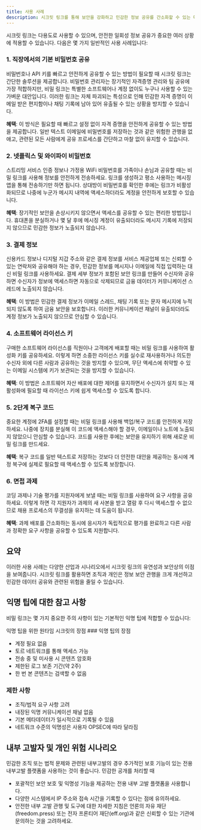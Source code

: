```yaml
---
title: 사용 사례
description: 시크릿 링크를 통해 보안을 강화하고 민감한 정보 공유를 간소화할 수 있는 다양한 시나리오를 살펴보세요.
---
```



시크릿 링크는 다용도로 사용할 수 있으며, 안전한 일회성 정보 공유가 중요한 여러 상황에 적용할 수 있습니다. 다음은 몇 가지 일반적인 사용 사례입니다:


### 1. 직장에서의 기본 비밀번호 공유

비밀번호나 API 키를 빠르고 안전하게 공유할 수 있는 방법이 필요할 때 시크릿 링크는 간단한 솔루션을 제공합니다. 비밀번호 관리자는 장기적인 자격증명 관리와 팀 공유에 가장 적합하지만, 비밀 링크는 특별한 소프트웨어나 계정 없이도 누구나 사용할 수 있는 가벼운 대안입니다. 이러한 링크는 자체 파괴되는 특성으로 인해 민감한 자격 증명이 이메일 받은 편지함이나 채팅 기록에 남아 있어 유출될 수 있는 상황을 방지할 수 있습니다.

**혜택**: 이 방식은 필요할 때 빠르고 설정 없이 자격 증명을 안전하게 공유할 수 있는 방법을 제공합니다. 일반 텍스트 이메일에 비밀번호를 저장하는 것과 같은 위험한 관행을 없애고, 관련된 모든 사람에게 공유 프로세스를 간단하고 마찰 없이 유지할 수 있습니다.

### 2. 넷플릭스 및 와이파이 비밀번호

스트리밍 서비스 인증 정보나 가정용 WiFi 비밀번호를 가족이나 손님과 공유할 때는 비밀 링크를 사용해 정보를 안전하게 전송하세요. 링크를 생성하고 평소 사용하는 메시징 앱을 통해 전송하기만 하면 됩니다. 상대방이 비밀번호를 확인한 후에는 링크가 비활성화되므로 나중에 누군가 메시지 내역에 액세스하더라도 계정을 안전하게 보호할 수 있습니다.

**혜택**: 장기적인 보안을 손상시키지 않으면서 액세스를 공유할 수 있는 편리한 방법입니다. 휴대폰을 분실하거나 몇 달 후에 메시징 계정이 유출되더라도 메시지 기록에 저장되지 않으므로 민감한 정보가 노출되지 않습니다.

### 3. 결제 정보

신용카드 정보나 디지털 지갑 주소와 같은 결제 정보를 서비스 제공업체 또는 신뢰할 수 있는 연락처와 공유해야 하는 경우, 민감한 정보를 메시지나 이메일에 직접 입력하는 대신 비밀 링크를 사용하세요. 결제 세부 정보가 포함된 보안 링크를 만들어 수신자와 공유하면 수신자가 정보에 액세스하면 자동으로 삭제되므로 금융 데이터가 커뮤니케이션 스레드에 노출되지 않습니다.

**혜택**: 이 방법은 민감한 결제 정보가 이메일 스레드, 채팅 기록 또는 문자 메시지에 누적되지 않도록 하여 금융 보안을 보호합니다. 이러한 커뮤니케이션 채널이 유출되더라도 계정 정보가 노출되지 않으므로 안심할 수 있습니다.

### 4. 소프트웨어 라이선스 키
구매한 소프트웨어 라이선스를 직원이나 고객에게 배포할 때는 비밀 링크를 사용하여 활성화 키를 공유하세요. 이렇게 하면 소중한 라이선스 키를 실수로 재사용하거나 의도한 수신자 외에 다른 사람과 공유하는 것을 방지할 수 있으며, 무단 액세스에 취약할 수 있는 이메일 시스템에 키가 보관되는 것을 방지할 수 있습니다.

**혜택**: 이 방법은 소프트웨어 자산 배포에 대한 제어를 유지하면서 수신자가 설치 또는 재활성화에 필요할 때 라이선스 키에 쉽게 액세스할 수 있도록 합니다.

### 5. 2단계 복구 코드
중요한 계정에 2FA를 설정할 때는 비밀 링크를 사용해 백업/복구 코드를 안전하게 저장하세요. 나중에 장치를 분실해 이 코드에 액세스해야 할 경우, 이메일이나 노트에 노출되지 않았으니 안심할 수 있습니다. 코드를 사용한 후에는 보안을 유지하기 위해 새로운 비밀 링크를 만드세요.

**혜택**: 복구 코드를 일반 텍스트로 저장하는 것보다 더 안전한 대안을 제공하는 동시에 계정 복구에 실제로 필요할 때 액세스할 수 있도록 보장합니다.

### 6. 면접 과제
코딩 과제나 기술 평가를 지원자에게 보낼 때는 비밀 링크를 사용하여 요구 사항을 공유하세요. 이렇게 하면 각 지원자가 과제의 새 사본을 받고 열람 후 다시 액세스할 수 없으므로 채용 프로세스의 무결성을 유지하는 데 도움이 됩니다.

**혜택**: 과제 배포를 간소화하는 동시에 응시자가 독립적으로 평가를 완료하고 다른 사람과 정확한 요구 사항을 공유할 수 있도록 지원합니다.


## 요약

이러한 사용 사례는 다양한 산업과 시나리오에서 시크릿 링크의 유연성과 보안상의 이점을 보여줍니다. 시크릿 링크를 활용하면 조직과 개인은 정보 보안 관행을 크게 개선하고 민감한 데이터 공유와 관련된 위험을 줄일 수 있습니다.

## 익명 팁에 대한 참고 사항

비밀 링크는 몇 가지 중요한 주의 사항이 있는 기본적인 익명 팁에 적합할 수 있습니다:

익명 팁을 위한 원타임 시크릿의 장점 ### 익명 팁의 장점
- 계정 필요 없음
- 토르 네트워크를 통해 액세스 가능
- 전송 중 및 미사용 시 콘텐츠 암호화
- 제한된 로그 보존 기간(약 2주)
- 한 번 본 콘텐츠는 검색할 수 없음

### 제한 사항
- 조직/법적 요구 사항 고려
- 내장된 익명 커뮤니케이션 채널 없음
- 기본 메타데이터가 일시적으로 기록될 수 있음
- 네트워크 수준의 익명성은 사용자 OPSEC에 따라 달라짐

## 내부 고발자 및 개인 위험 시나리오

민감한 조직 또는 법적 문제와 관련된 내부고발의 경우 추가적인 보호 기능이 있는 전용 내부고발 플랫폼을 사용하는 것이 좋습니다. 민감한 공개를 처리할 때

- 포괄적인 보안 보호 및 익명성 기능을 제공하는 전용 내부 고발 플랫폼을 사용합니다.
- 다양한 시스템에서 IP 주소와 접속 시간을 기록할 수 있다는 점에 유의하세요.
- 안전한 내부 고발 관행 및 도구에 대한 자세한 지침은 언론의 자유 재단(freedom.press) 또는 전자 프론티어 재단(eff.org)과 같은 신뢰할 수 있는 기관에 문의하는 것을 고려하세요.
